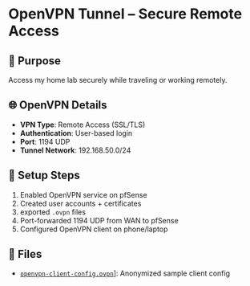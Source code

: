 # OpenVPN Tunnel – Secure Remote Access

## 🔐 Purpose

Access my home lab securely while traveling or working remotely.

## 🌐 OpenVPN Details

- **VPN Type**: Remote Access (SSL/TLS)
- **Authentication**: User-based login
- **Port**: 1194 UDP
- **Tunnel Network**: 192.168.50.0/24
  
## 🧰 Setup Steps

1. Enabled OpenVPN service on pfSense
2. Created user accounts + certificates
3. exported `.ovpn` files
4. Port-forwarded 1194 UDP from WAN to pfSense
5. Configured OpenVPN client on phone/laptop

## 📁 Files

- [`openvpn-client-config.ovpn`](/config/opvn.md)]: Anonymized sample client config

